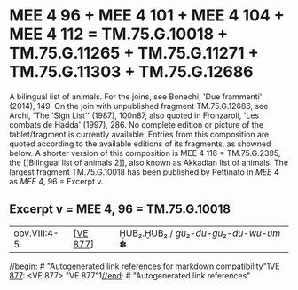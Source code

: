 # MEE 4 96 + MEE 4 101 + MEE 4 104 + MEE 4 112 =  TM.75.G.10018 + TM.75.G.11265 + TM.75.G.11271 + TM.75.G.11303 + TM.75.G.12686

A bilingual list of animals. For the joins, see Bonechi, 'Due frammenti' (2014), 149. On the join with unpublished fragment TM.75.G.12686, see Archi, 'The 'Sign List'' (1987), 100n87, also quoted in Fronzaroli, 'Les combats de Hadda' (1997), 286.
No complete edition or picture of the tablet/fragment is currently available. Entries from this composition are quoted according to the available editions of its fragments, as showned below.
A shorter version of this composition is MEE 4 116 = TM.75.G.2395, the [[Bilingual list of animals 2]], also known as Akkadian list of animals.
The largest fragment TM.75.G.10018 has been published by Pettinato in *MEE* 4 as *MEE* 4, 96 = Excerpt v.

## Excerpt v = MEE 4, 96 = TM.75.G.10018

|              |            |                                         |
| ------------ | ---------- | --------------------------------------- |
| obv.VIII:4-5 | [[VE 877]] | ḪUB₂.ḪUB₂ / *gu*₂-*du-gu*₂-*du-wu-um* ✽ |


[//begin]: # "Autogenerated link references for markdown compatibility"1[VE 877]: <VE 877> "VE 877"1[//end]: # "Autogenerated link references"

[//begin]: # "Autogenerated link references for markdown compatibility"
[VE 877]: <VE 877> "VE 877"
[//end]: # "Autogenerated link references"
